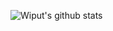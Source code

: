![Wiput's github stats](https://github-readme-stats.vercel.app/api?username=wiput1999&count_private=true)
